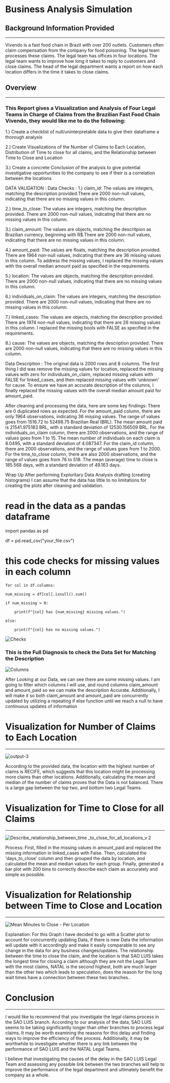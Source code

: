 # Business Analysis Simulation

## Background Information Provided
---
Vivendo is a fast food chain in Brazil with over 200 outlets.
Customers often claim compensation from the company for food poisoning.
The legal team processes these claims. The legal team has offices in four locations.
The legal team wants to improve how long it takes to reply to customers and close claims.
The head of the legal department wants a report on how each location differs in the time it
takes to close claims.

## Overview
---

### **This Report gives a Visualization and Analysis of Four Legal Teams in Charge of Claims from the Brazilian Fast Food Chain Vivendo, they would like me to do the following:**

1.) Create a checklist of null/uninterpretable data to give their dataframe a thorough analysis

2.) Create Visualizations of the Number of Claims to Each Location, Distribution of Time to close for all claims, and the Relationship between Time to Close and Location

3.) Create a concrete Conclusion of the analysis to give potential investigative opportunities to the company to see if their is a correlation between the locations

DATA VALIDATION :
Data Checks :
1.) claim_id:
The values are integers, matching the description provided.There are 2000 non-null values, indicating that there are no missing values in this column.

2.) time_to_close:
The values are integers, matching the description provided. There are 2000 non-null values, indicating that there are no missing values in this column.

3.) claim_amount:
The values are objects, matching the descritpion as Brazilian currency, beginning with R$.There are 2000 non-null values, indicating that there are no missing values in this column.

4.) amount_paid:
The values are floats, matching the description provided. There are 1964 non-null values, indicating that there are 36 missing values in this column. To address the missing values, I replaced the missing values with the overall median amount paid as specified in the requirements.

5.) location:
The values are objects, matching the description provided. There are 2000 non-null values, indicating that there are no missing values in this column.

6.) individuals_on_claim:
The values are integers, matching the description provided. There are 2000 non-null values, indicating that there are no missing values in this column.

7.) linked_cases:
The values are objects, matching the description provided. There are 1974 non-null values, indicating that there are 26 missing values in this column. I replaced the missing bools with FALSE as specified in the requirements.

8.) cause:
The values are objects, matching the description provided. There are 2000 non-null values, indicating that there are no missing values in this column.

Data Description :
The original data is 2000 rows and 8 columns. The first thing I did was remove the missing values for location, replaced the missing values with zero for individuals_on_claim, replaced missing values with FALSE for linked_cases, and then replaced missing values with 'unknown' for cause. To ensure we have an accurate description of the columns, I finally replaced the missing values with the overall median amount paid for amount_paid.

After cleaning and processing the data, here are some key findings:
There are 0 duplicated rows as expected. For the amount_paid column, there are only 1964 observations, indicating 36 missing values. The range of values goes from 1516.72 to 52498.75 Brazilian Real (BRL). The mean amount paid is 21541.975183 BRL, with a standard deviation of 12530.156509 BRL. For the individuals_on_claim column, there are 2000 observations, and the range of values goes from 1 to 15. The mean number of individuals on each claim is 8.0495, with a standard deviation of 4.087347. For the claim_id column, there are 2000 observations, and the range of values goes from 1 to 2000. For the time_to_close column, there are also 2000 observations, and the range of values goes from 76 to 518. The mean (average) time to close is 185.568 days, with a standard deviation of 49.163 days.

Wrap Up
After performing Exploritary Data Analysis drafting (creating histograms) I can assume that the data has little to no limitations for creating the plots after cleaning and validation.



# read in the data as a pandas dataframe
import pandas as pd

df = pd.read_csv("your_file.csv")

# this code checks for missing values in each column

    for col in df.columns:

    num_missing = df[col].isnull().sum()
    
    if num_missing > 0:
    
        print(f"{col} has {num_missing} missing values.")
        
    else:
    
        print(f"{col} has no missing values.")
        
![Checks](https://user-images.githubusercontent.com/129571496/229391523-90eaeae0-2faa-43ba-a588-186e1dfcad76.PNG)
### This is the Full Diagnosis to check the Data Set for Matching the Description
![Columns](https://user-images.githubusercontent.com/129571496/229391705-3df19c76-9667-4cc3-9cc1-e8c8e52ca754.PNG)

After Looking at our Data, we can see there are some missing values. I am going to filter which columns I will use, and round columns claim_amount and amount_paid so we can make the description Accurate. Additionally, I will make it so both claim_amount and amount_paid are concurrently updated by utilizing a repeating if else function until we reach a null to have continuous updates of information
# Visualization for Number of Claims to Each Location
---
![output-3](https://user-images.githubusercontent.com/129571496/229392014-eb3a6a7f-c080-4452-9c44-e675ff3575f5.jpg)

According to the provided data, the location with the highest number of claims is RECIFE, which suggests that this location might be processing more claims than other locations. Additionally, calculating the mean and median of the number of claims proves that the Data is not balanced. There is a large gap between the top two, and bottom two Legal Teams.
# Visualization for Time to Close for all Claims
---
![Describe_relationship_between_time _to_close_for_all_locations_v 2](https://user-images.githubusercontent.com/129571496/229392121-69dbf82a-7162-483b-a8db-17bacf2d5df4.jpg)

Process: First, filled in the missing values in amount_paid and replaced the missing information in linked_cases with False. Then, calculated the 'days_to_close' column and then grouped the data by location, and calculated the mean and median values for each group. Finally, generated a bar plot with 200 bins to correctly describe each claim as accurately and simple as possible.
# Visualization for Relationship between Time to Close and Location
---
![Mean Minutes to Close - Per Location](https://user-images.githubusercontent.com/129571496/229392198-1d39dde0-8b99-417f-b65e-613d0441897a.PNG)

Explanation: For this Graph I have decided to go with a Scatter plot to account for concurrently updating Data, if there is new Data the information will update with it accordingly and make it easily comparable to see any change in the data for any business changes/updates. The relationship between the time to close the claim, and the location is that SAO LUIS takes the longest time for closing a claim although they are not the Legal Team with the most claims, NATAL is the second highest, both are much larger than the other two which leads to speculation, does the reason for the long wait times have a connection between these two branches..

# Conclusion
---
I would like to recommend that you investigate the legal claims process in the SAO LUIS branch. According to our analysis of the data, SAO LUIS seems to be taking significantly longer than other branches to process legal claims. It may be worth examining the reasons for this delay and finding ways to improve the efficiency of the process. Additionally, it may be worthwhile to investigate whether there is any link between the performance of SAO LUIS and the NATAL Legal Teams.

I believe that investigating the causes of the delay in the SAO LUIS Legal Team and assessing any possible link between the two branches will help to improve the performance of the legal department and ultimately benefit the company as a whole.
